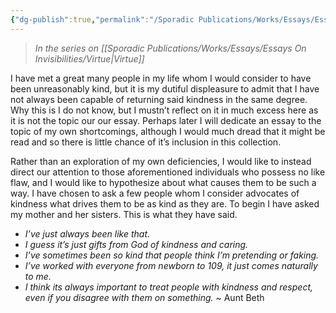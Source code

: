 ```yaml
---
{"dg-publish":true,"permalink":"/Sporadic Publications/Works/Essays/Essays On Invisibilities/Kindness/"}
---
```


> *In the series on [[Sporadic Publications/Works/Essays/Essays On Invisibilities/Virtue\|Virtue]]*

I have met a great many people in my life whom I would consider to have been unreasonably kind, but it is my dutiful displeasure to admit that I have not always been capable of returning said kindness in the same degree. Why this is I do not know, but I mustn’t reflect on it in much excess here as it is not the topic our our essay. Perhaps later I will dedicate an essay to the topic of my own shortcomings, although I would much dread that it might be read and so there is little chance of it’s inclusion in this collection.

Rather than an exploration of my own deficiencies, I would like to instead direct our attention to those aforementioned individuals who possess no like flaw, and I would like to hypothesize about what causes them to be such a way. I have chosen to ask a few people whom I consider advocates of kindness what drives them to be as kind as they are.
To begin I have asked my mother and her sisters. This is what they have said.

- *I’ve just always been like that.*
- *I guess it’s just gifts from God of kindness and caring.*
- *I’ve sometimes been so kind that people think I’m pretending or faking.*
- *I’ve worked with everyone from newborn to 109, it just comes naturally to me.*
- *I think its always important to treat people with kindness and respect, even if you disagree with them on something.*
			~ Aunt Beth




<div class="page-break" style="page-break-before: always;"></div>


